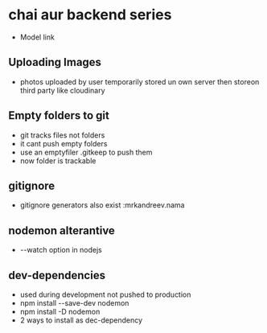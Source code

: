 # chai aur backend series

- Model link

## Uploading Images
- photos uploaded by user temporarily stored un own server then storeon third party like cloudinary



## Empty folders to git
- git tracks files not folders
- it cant push empty folders
- use an emptyfiler .gitkeep to push them
- now folder is trackable


## gitignore
- gitignore generators also exist :mrkandreev.nama

## nodemon alterantive
- --watch option in nodejs

## dev-dependencies
- used during development not pushed to production
- npm install --save-dev nodemon
- npm install -D nodemon
- 2 ways to install as dec-dependency